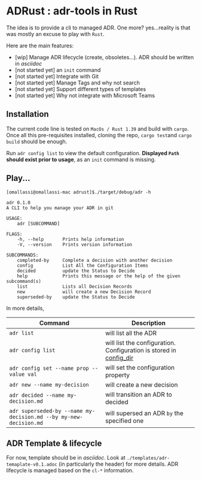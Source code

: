 # ADRust : adr-tools in Rust

The idea is to provide a cli to managed ADR. One more? yes...reality is that was mostly an excuse to play with `Rust`. 

Here are the main features: 
* [wip] Manage ADR lifecycle (create, obsoletes...). ADR should be written in _asciidoc_
* [not started yet] an `init` command
* [not started yet] Integrate with Git
* [not started yet] Manage Tags and why not search
* [not started yet] Support different types of templates
* [not started yet] Why not integrate with Microsoft Teams

## Installation 
The current code line is tested on `MacOs / Rust 1.39` and build with `cargo`. Once all this pre-requisites installed, cloning the repo, `cargo test`and `cargo build` should be enough. 

Run `adr config list` to view the default configuration. __Displayed `Path` should exist prior to usage__, as an `init` command is missing. 



## Play...

```
[omallassi@omallassi-mac adrust]$./target/debug/adr -h

adr 0.1.0
A CLI to help you manage your ADR in git

USAGE:
    adr [SUBCOMMAND]

FLAGS:
    -h, --help       Prints help information
    -V, --version    Prints version information

SUBCOMMANDS:
    completed-by     Complete a decision with another decision
    config           List All the Configuration Items
    decided          update the Status to Decide
    help             Prints this message or the help of the given subcommand(s)
    list             Lists all Decision Records
    new              will create a new Decision Record
    superseded-by    update the Status to Decide
```

In more details, 

| Command        | Description           |
| ------------- | ------------- |
| `adr list`      | will list all the ADR |
| `adr config list`     | will list the configuration. Configuration is stored in [config_dir](https://docs.rs/directories/2.0.2/directories/struct.ProjectDirs.html#method.config_dir) |
| `adr config set --name prop --value val`      | will set the configuration property |
| `adr new --name my-decision`      | will create a new decision  |
| `adr decided --name my-decision.md`      | will transition an ADR to decided |
| `adr superseded-by --name my-decision.md --by my-new-decision.md`      | will supersed an ADR `by` the specified one |


## ADR Template & lifecycle
For now, template should be in _asciidoc_. Look at `./templates/adr-temaplate-v0.1.adoc` (in particularly the header) for more details. ADR lifecycle is managed based on the `cl-*` information. 
